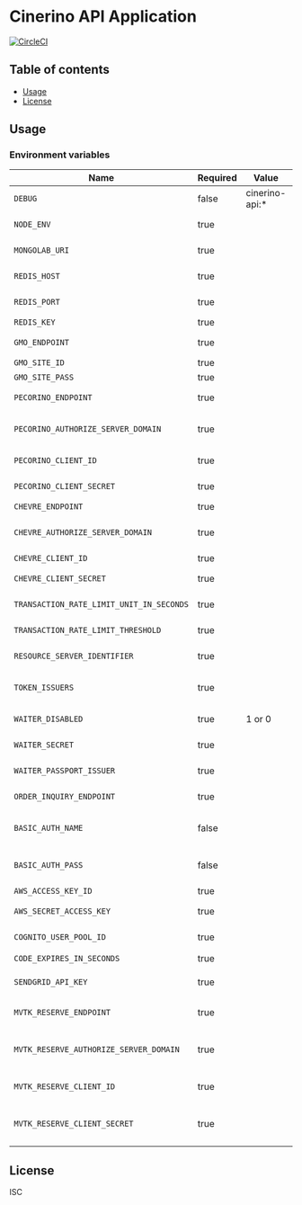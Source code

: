 # Cinerino API Application

[![CircleCI](https://circleci.com/gh/cinerino/api.svg?style=svg)](https://circleci.com/gh/cinerino/api)

## Table of contents

* [Usage](#usage)
* [License](#license)

## Usage

### Environment variables

| Name                                     | Required | Value          | Purpose                                 |
| ---------------------------------------- | -------- | -------------- | --------------------------------------- |
| `DEBUG`                                  | false    | cinerino-api:* | Debug                                   |
| `NODE_ENV`                               | true     |                | Environment name                        |
| `MONGOLAB_URI`                           | true     |                | MongoDB connection URI                  |
| `REDIS_HOST`                             | true     |                | Redis Cache host                        |
| `REDIS_PORT`                             | true     |                | Redis Cache port                        |
| `REDIS_KEY`                              | true     |                | Redis Cache key                         |
| `GMO_ENDPOINT`                           | true     |                | GMO API endpoint                        |
| `GMO_SITE_ID`                            | true     |                | GMO SiteID                              |
| `GMO_SITE_PASS`                          | true     |                | GMO SitePass                            |
| `PECORINO_ENDPOINT`                      | true     |                | Pecorino endpoint                       |
| `PECORINO_AUTHORIZE_SERVER_DOMAIN`       | true     |                | Pecorino authorize server domain        |
| `PECORINO_CLIENT_ID`                     | true     |                | Pecorino client id                      |
| `PECORINO_CLIENT_SECRET`                 | true     |                | Pecorino client secret                  |
| `CHEVRE_ENDPOINT`                        | true     |                | Chevre endpoint                         |
| `CHEVRE_AUTHORIZE_SERVER_DOMAIN`         | true     |                | Chevre authorize server domain          |
| `CHEVRE_CLIENT_ID`                       | true     |                | Chevre client id                        |
| `CHEVRE_CLIENT_SECRET`                   | true     |                | Chevre client secret                    |
| `TRANSACTION_RATE_LIMIT_UNIT_IN_SECONDS` | true     |                | Transaction rate limit unit             |
| `TRANSACTION_RATE_LIMIT_THRESHOLD`       | true     |                | Transaction rate limit threshold        |
| `RESOURCE_SERVER_IDENTIFIER`             | true     |                | Resource server identifier              |
| `TOKEN_ISSUERS`                          | true     |                | Token issuers(Comma-separated)          |
| `WAITER_DISABLED`                        | true     | 1 or 0         | WAITER Disable Flag                     |
| `WAITER_SECRET`                          | true     |                | WAITER Pasport Token Secret             |
| `WAITER_PASSPORT_ISSUER`                 | true     |                | WAITER Pasport Issuer                   |
| `ORDER_INQUIRY_ENDPOINT`                 | true     |                | Order inquiry endpoint                  |
| `BASIC_AUTH_NAME`                        | false    |                | Basic authentication user name          |
| `BASIC_AUTH_PASS`                        | false    |                | Basic authentication user password      |
| `AWS_ACCESS_KEY_ID`                      | true     |                | AWS access key                          |
| `AWS_SECRET_ACCESS_KEY`                  | true     |                | AWS secret access key                   |
| `COGNITO_USER_POOL_ID`                   | true     |                | Cognito user pool ID                    |
| `CODE_EXPIRES_IN_SECONDS`                | true     |                | 所有権コード期限                        |
| `SENDGRID_API_KEY`                       | true     |                | SendGrid APIキー                        |
| `MVTK_RESERVE_ENDPOINT`                  | true     |                | ムビチケ着券APIエンドポイント           |
| `MVTK_RESERVE_AUTHORIZE_SERVER_DOMAIN`   | true     |                | ムビチケ着券API認可サーバードメイン     |
| `MVTK_RESERVE_CLIENT_ID`                 | true     |                | ムビチケ着券APIクライアントID           |
| `MVTK_RESERVE_CLIENT_SECRET`             | true     |                | ムビチケ着券APIクライアントシークレット |

## License

ISC
